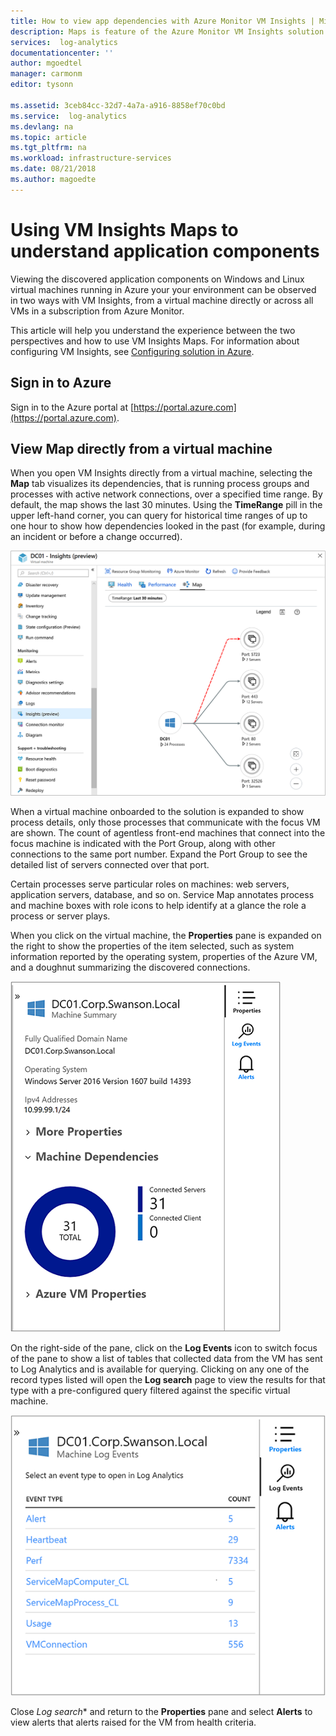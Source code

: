 ```yaml
---
title: How to view app dependencies with Azure Monitor VM Insights | Microsoft Docs
description: Maps is feature of the Azure Monitor VM Insights solution that automatically discovers application components on Windows and Linux systems and maps the communication between services. This article provides details on how to use it in a variety of scenarios.
services:  log-analytics
documentationcenter: ''
author: mgoedtel
manager: carmonm
editor: tysonn

ms.assetid: 3ceb84cc-32d7-4a7a-a916-8858ef70c0bd
ms.service:  log-analytics
ms.devlang: na
ms.topic: article
ms.tgt_pltfrm: na
ms.workload: infrastructure-services
ms.date: 08/21/2018
ms.author: magoedte
---
```


# Using VM Insights Maps to understand application components
Viewing the discovered application components on Windows and Linux virtual machines running in Azure your your environment can be observed in two ways with VM Insights, from a virtual machine directly or across all VMs in a subscription from Azure Monitor. 

This article will help you understand the experience between the two perspectives and how to use VM Insights Maps. For information about configuring VM Insights, see [Configuring solution in Azure](monitoring-vminsights-onboard.md).

## Sign in to Azure
Sign in to the Azure portal at [https://portal.azure.com](https://portal.azure.com).

## View Map directly from a virtual machine 
When you open VM Insights directly from a virtual machine, selecting the **Map** tab visualizes its dependencies, that is running process groups and processes with active network connections, over a specified time range.  By default, the map shows the last 30 minutes.  Using the **TimeRange** pill in the upper left-hand corner, you can query for historical time ranges of up to one hour to show how dependencies looked in the past (for example, during an incident or before a change occurred).  

![Direct VM map overview](./media/monitoring-vminsights-maps/map-direct-vm-01.png)

When a virtual machine onboarded to the solution is expanded to show process details, only those processes that communicate with the focus VM are shown. The count of agentless front-end machines that connect into the focus machine is indicated with the Port Group, along with other connections to the same port number.  Expand the Port Group to see the detailed list of servers connected over that port.   

Certain processes serve particular roles on machines: web servers, application servers, database, and so on. Service Map annotates process and machine boxes with role icons to help identify at a glance the role a process or server plays.

When you click on the virtual machine, the **Properties** pane is expanded on the right to show the properties of the item selected, such as system information reported by the operating system, properties of the Azure VM, and a doughnut summarizing the discovered connections. 

![System properties of the computer](./media/monitoring-vminsights-maps/properties-pane-01.png)

On the right-side of the pane, click on the **Log Events** icon to switch focus of the pane to show a list of tables that collected data from the VM has sent to Log Analytics and is available for querying.  Clicking on any one of the record types listed will open the **Log search** page to view the results for that type with a pre-configured query filtered against the specific virtual machine.  

![Log search list in Properties pane](./media/monitoring-vminsights-maps/properties-pane-logs-01.png)

Close *Log search** and return to the **Properties** pane and select **Alerts** to view alerts that alerts raised for the VM from health criteria.  

